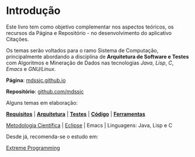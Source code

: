 # Introdução

Este livro tem como objetivo complementar nos aspectos teóricos, os recursos da Página e Repositório - no desenvolvimento do aplicativo Citações.

Os temas serão voltados para o ramo Sistema de Computação, principalmente abordando a disciplina de **Arquitetura de Software e Testes** com Algoritmos e Mineração de Dados nas tecnologias _Java_, _Lisp_, _C_, _Emacs_ e _GNU\/Linux_.

**Página**: [mdssjc.github.io](http://goo.gl/wfgE07 "Página do MDS")

**Repositório**: [github.com\/mdssjc](http://goo.gl/FvxXNM "Repositório do MDS")

Alguns temas em elaboração:

**[Requisitos](requisitos/README.md)** \| **[Arquitetura](/arquitetura/README.md)** \| **[Testes](testes/README.md)** \| [**Código**](/codigo/README.md) \| [**Ferramentas**](/ferramentas/README.md)

[Metodologia Científica](metodologia_cientifica/README.md) \| [Eclipse](eclipse/README.md) \| Emacs \| Linguagens: Java, Lisp e C

Desde já, recomenda-se o estudo em:

[Extreme Programming](http://www.extremeprogramming.org/)

